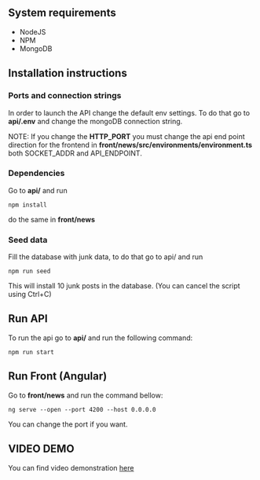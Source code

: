 ## System requirements 

- NodeJS
- NPM
- MongoDB

## Installation instructions

### Ports and connection strings
In order to launch the API change the default env settings.
To do that go to **api/.env** and change the mongoDB connection string.

NOTE: If you change the **HTTP_PORT** you must change the api end point direction for the frontend in **front/news/src/environments/environment.ts** both SOCKET_ADDR and API_ENDPOINT.

### Dependencies
Go to **api/** and run

    npm install

do the same in **front/news**

### Seed data

Fill the database with junk data, to do that go to api/ and run 

    npm run seed

This will install 10 junk posts in the database. (You can cancel the script using Ctrl+C)

## Run API

To run the api go to **api/** and run the following command:

    npm run start

## Run Front (Angular)

Go to **front/news** and run the command bellow:

    ng serve --open --port 4200 --host 0.0.0.0

You can change the port if you want.

## VIDEO DEMO

You can find video demonstration [here](https://www.youtube.com/watch?v=2gEeaC4zxEA "here")
